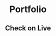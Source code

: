 <div align="center">
    <h1><b>Portfolio</b></h1>
    <h2>
    Check on 
    <a src="https://portfolio-git-main-freakge.vercel.app">
        <b>Live</b>
    </a>
    </h2>
</div>
